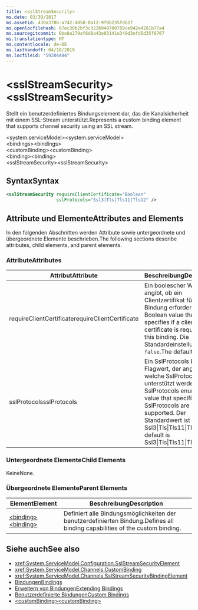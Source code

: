 ```yaml
---
title: <sslStreamSecurity>
ms.date: 03/30/2017
ms.assetid: 430a378b-a742-4858-8a12-9f9b235fd627
ms.openlocfilehash: 67ec30b2bf3c322b949700789ce942e4281b77a4
ms.sourcegitcommit: 0be8a279af6d8a43e03141e349d3efd5d35f8767
ms.translationtype: HT
ms.contentlocale: de-DE
ms.lasthandoff: 04/18/2019
ms.locfileid: "59204444"
---
```

# <a name="sslstreamsecurity"></a><span data-ttu-id="0c914-101">\<sslStreamSecurity></span><span class="sxs-lookup"><span data-stu-id="0c914-101">\<sslStreamSecurity></span></span>
<span data-ttu-id="0c914-102">Stellt ein benutzerdefiniertes Bindungselement dar, das die Kanalsicherheit mit einem SSL-Stream unterstützt.</span><span class="sxs-lookup"><span data-stu-id="0c914-102">Represents a custom binding element that supports channel security using an SSL stream.</span></span>  
  
 <span data-ttu-id="0c914-103">\<system.serviceModel></span><span class="sxs-lookup"><span data-stu-id="0c914-103">\<system.serviceModel></span></span>  
<span data-ttu-id="0c914-104">\<bindings></span><span class="sxs-lookup"><span data-stu-id="0c914-104">\<bindings></span></span>  
<span data-ttu-id="0c914-105">\<customBinding></span><span class="sxs-lookup"><span data-stu-id="0c914-105">\<customBinding></span></span>  
<span data-ttu-id="0c914-106">\<binding></span><span class="sxs-lookup"><span data-stu-id="0c914-106">\<binding></span></span>  
<span data-ttu-id="0c914-107">\<sslStreamSecurity></span><span class="sxs-lookup"><span data-stu-id="0c914-107">\<sslStreamSecurity></span></span>  
  
## <a name="syntax"></a><span data-ttu-id="0c914-108">Syntax</span><span class="sxs-lookup"><span data-stu-id="0c914-108">Syntax</span></span>  
  
```xml  
<sslStreamSecurity requireClientCertificate="Boolean"
                   sslProtocols="Ssl3|Tls|Tls11|Tls12" />
```  
  
## <a name="attributes-and-elements"></a><span data-ttu-id="0c914-109">Attribute und Elemente</span><span class="sxs-lookup"><span data-stu-id="0c914-109">Attributes and Elements</span></span>  
 <span data-ttu-id="0c914-110">In den folgenden Abschnitten werden Attribute sowie untergeordnete und übergeordnete Elemente beschrieben.</span><span class="sxs-lookup"><span data-stu-id="0c914-110">The following sections describe attributes, child elements, and parent elements.</span></span>  
  
### <a name="attributes"></a><span data-ttu-id="0c914-111">Attribute</span><span class="sxs-lookup"><span data-stu-id="0c914-111">Attributes</span></span>  
  
|<span data-ttu-id="0c914-112">Attribut</span><span class="sxs-lookup"><span data-stu-id="0c914-112">Attribute</span></span>|<span data-ttu-id="0c914-113">Beschreibung</span><span class="sxs-lookup"><span data-stu-id="0c914-113">Description</span></span>|  
|---------------|-----------------|  
|<span data-ttu-id="0c914-114">requireClientCertificate</span><span class="sxs-lookup"><span data-stu-id="0c914-114">requireClientCertificate</span></span>|<span data-ttu-id="0c914-115">Ein boolescher Wert, der angibt, ob ein Clientzertifikat für diese Bindung erforderlich ist.</span><span class="sxs-lookup"><span data-stu-id="0c914-115">A Boolean value that specifies if a client certificate is required for this binding.</span></span> <span data-ttu-id="0c914-116">Die Standardeinstellung ist `false`.</span><span class="sxs-lookup"><span data-stu-id="0c914-116">The default is `false`.</span></span>|  
|<span data-ttu-id="0c914-117">sslProtocols</span><span class="sxs-lookup"><span data-stu-id="0c914-117">sslProtocols</span></span>|<span data-ttu-id="0c914-118">Ein SslProtocols Enum-Flagwert, der angibt, welche SslProtocols unterstützt werden.</span><span class="sxs-lookup"><span data-stu-id="0c914-118">A SslProtocols enum flag value that specifies which SslProtocols are supported.</span></span> <span data-ttu-id="0c914-119">Der Standardwert ist Ssl3&#124;Tls&#124;Tls11&#124;Tls12.</span><span class="sxs-lookup"><span data-stu-id="0c914-119">The default is Ssl3&#124;Tls&#124;Tls11&#124;Tls12.</span></span>|  
  
### <a name="child-elements"></a><span data-ttu-id="0c914-120">Untergeordnete Elemente</span><span class="sxs-lookup"><span data-stu-id="0c914-120">Child Elements</span></span>  
 <span data-ttu-id="0c914-121">Keine</span><span class="sxs-lookup"><span data-stu-id="0c914-121">None.</span></span>  
  
### <a name="parent-elements"></a><span data-ttu-id="0c914-122">Übergeordnete Elemente</span><span class="sxs-lookup"><span data-stu-id="0c914-122">Parent Elements</span></span>  
  
|<span data-ttu-id="0c914-123">Element</span><span class="sxs-lookup"><span data-stu-id="0c914-123">Element</span></span>|<span data-ttu-id="0c914-124">Beschreibung</span><span class="sxs-lookup"><span data-stu-id="0c914-124">Description</span></span>|  
|-------------|-----------------|  
|[<span data-ttu-id="0c914-125">\<binding></span><span class="sxs-lookup"><span data-stu-id="0c914-125">\<binding></span></span>](../../../../../docs/framework/misc/binding.md)|<span data-ttu-id="0c914-126">Definiert alle Bindungsmöglichkeiten der benutzerdefinierten Bindung.</span><span class="sxs-lookup"><span data-stu-id="0c914-126">Defines all binding capabilities of the custom binding.</span></span>|  
  
## <a name="see-also"></a><span data-ttu-id="0c914-127">Siehe auch</span><span class="sxs-lookup"><span data-stu-id="0c914-127">See also</span></span>

- <xref:System.ServiceModel.Configuration.SslStreamSecurityElement>
- <xref:System.ServiceModel.Channels.CustomBinding>
- <xref:System.ServiceModel.Channels.SslStreamSecurityBindingElement>
- [<span data-ttu-id="0c914-128">Bindungen</span><span class="sxs-lookup"><span data-stu-id="0c914-128">Bindings</span></span>](../../../../../docs/framework/wcf/bindings.md)
- [<span data-ttu-id="0c914-129">Erweitern von Bindungen</span><span class="sxs-lookup"><span data-stu-id="0c914-129">Extending Bindings</span></span>](../../../../../docs/framework/wcf/extending/extending-bindings.md)
- [<span data-ttu-id="0c914-130">Benutzerdefinierte Bindungen</span><span class="sxs-lookup"><span data-stu-id="0c914-130">Custom Bindings</span></span>](../../../../../docs/framework/wcf/extending/custom-bindings.md)
- [<span data-ttu-id="0c914-131">\<customBinding></span><span class="sxs-lookup"><span data-stu-id="0c914-131">\<customBinding></span></span>](../../../../../docs/framework/configure-apps/file-schema/wcf/custombinding.md)
